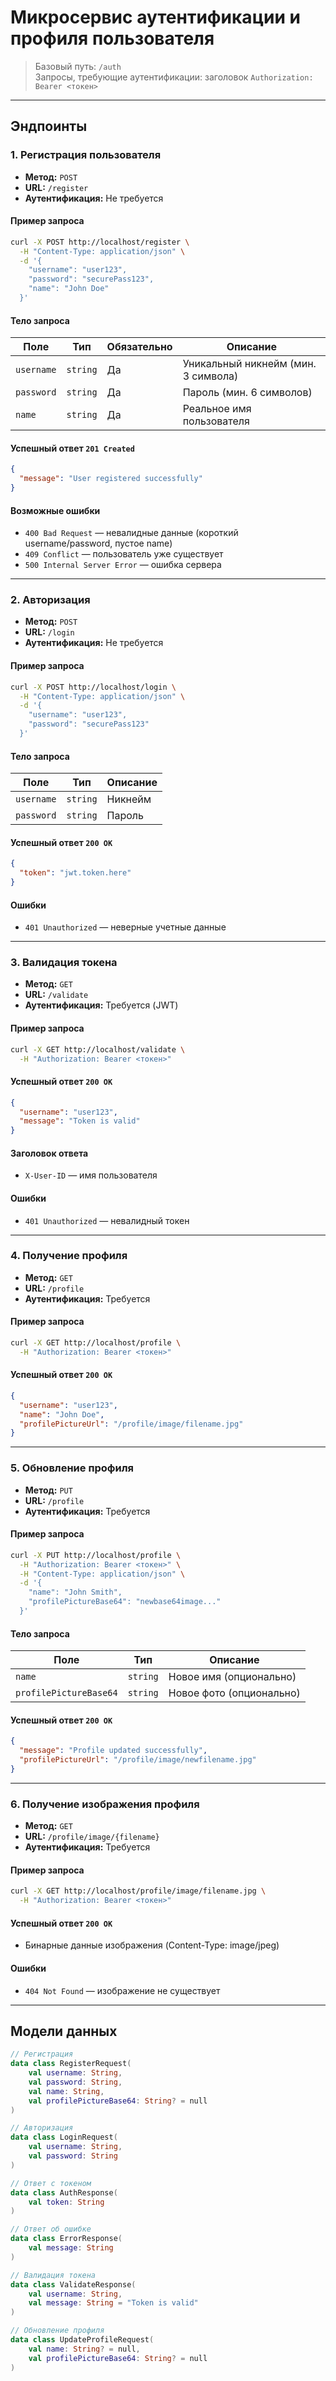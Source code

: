 # Микросервис аутентификации и профиля пользователя

> Базовый путь: `/auth`  
> Запросы, требующие аутентификации: заголовок `Authorization: Bearer <токен>`

---

## Эндпоинты

### 1. Регистрация пользователя

- **Метод:** `POST`  
- **URL:** `/register`  
- **Аутентификация:** Не требуется

#### Пример запроса
```bash
curl -X POST http://localhost/register \
  -H "Content-Type: application/json" \
  -d '{
    "username": "user123",
    "password": "securePass123",
    "name": "John Doe"
  }'
```

#### Тело запроса

| Поле                 | Тип        | Обязательно | Описание                          |
|----------------------|------------|-------------|-----------------------------------|
| `username`           | `string`   | Да          | Уникальный никнейм (мин. 3 символа) |
| `password`           | `string`   | Да          | Пароль (мин. 6 символов)          |
| `name`               | `string`   | Да          | Реальное имя пользователя         |

#### Успешный ответ `201 Created`
```json
{
  "message": "User registered successfully"
}
```

#### Возможные ошибки
- `400 Bad Request` — невалидные данные (короткий username/password, пустое name)
- `409 Conflict` — пользователь уже существует
- `500 Internal Server Error` — ошибка сервера

---

### 2. Авторизация

- **Метод:** `POST`  
- **URL:** `/login`  
- **Аутентификация:** Не требуется

#### Пример запроса
```bash
curl -X POST http://localhost/login \
  -H "Content-Type: application/json" \
  -d '{
    "username": "user123",
    "password": "securePass123"
  }'
```

#### Тело запроса

| Поле       | Тип      | Описание   |
|------------|----------|------------|
| `username` | `string` | Никнейм    |
| `password` | `string` | Пароль     |

#### Успешный ответ `200 OK`
```json
{
  "token": "jwt.token.here"
}
```

#### Ошибки
- `401 Unauthorized` — неверные учетные данные

---

### 3. Валидация токена

- **Метод:** `GET`  
- **URL:** `/validate`  
- **Аутентификация:** Требуется (JWT)

#### Пример запроса
```bash
curl -X GET http://localhost/validate \
  -H "Authorization: Bearer <токен>"
```

#### Успешный ответ `200 OK`
```json
{
  "username": "user123",
  "message": "Token is valid"
}
```

#### Заголовок ответа
- `X-User-ID` — имя пользователя

#### Ошибки
- `401 Unauthorized` — невалидный токен

---

### 4. Получение профиля

- **Метод:** `GET`  
- **URL:** `/profile`  
- **Аутентификация:** Требуется

#### Пример запроса
```bash
curl -X GET http://localhost/profile \
  -H "Authorization: Bearer <токен>"
```

#### Успешный ответ `200 OK`
```json
{
  "username": "user123",
  "name": "John Doe",
  "profilePictureUrl": "/profile/image/filename.jpg"
}
```

---

### 5. Обновление профиля

- **Метод:** `PUT`  
- **URL:** `/profile`  
- **Аутентификация:** Требуется

#### Пример запроса
```bash
curl -X PUT http://localhost/profile \
  -H "Authorization: Bearer <токен>" \
  -H "Content-Type: application/json" \
  -d '{
    "name": "John Smith",
    "profilePictureBase64": "newbase64image..."
  }'
```

#### Тело запроса

| Поле                 | Тип      | Описание               |
|----------------------|----------|------------------------|
| `name`               | `string` | Новое имя (опционально) |
| `profilePictureBase64` | `string` | Новое фото (опционально) |

#### Успешный ответ `200 OK`
```json
{
  "message": "Profile updated successfully",
  "profilePictureUrl": "/profile/image/newfilename.jpg"
}
```

---

### 6. Получение изображения профиля

- **Метод:** `GET`  
- **URL:** `/profile/image/{filename}`  
- **Аутентификация:** Требуется

#### Пример запроса
```bash
curl -X GET http://localhost/profile/image/filename.jpg \
  -H "Authorization: Bearer <токен>"
```

#### Успешный ответ `200 OK`
- Бинарные данные изображения (Content-Type: image/jpeg)

#### Ошибки
- `404 Not Found` — изображение не существует

---

## Модели данных

```kotlin
// Регистрация
data class RegisterRequest(
    val username: String,
    val password: String,
    val name: String,
    val profilePictureBase64: String? = null
)

// Авторизация
data class LoginRequest(
    val username: String,
    val password: String
)

// Ответ с токеном
data class AuthResponse(
    val token: String
)

// Ответ об ошибке
data class ErrorResponse(
    val message: String
)

// Валидация токена
data class ValidateResponse(
    val username: String,
    val message: String = "Token is valid"
)

// Обновление профиля
data class UpdateProfileRequest(
    val name: String? = null,
    val profilePictureBase64: String? = null
)
```
